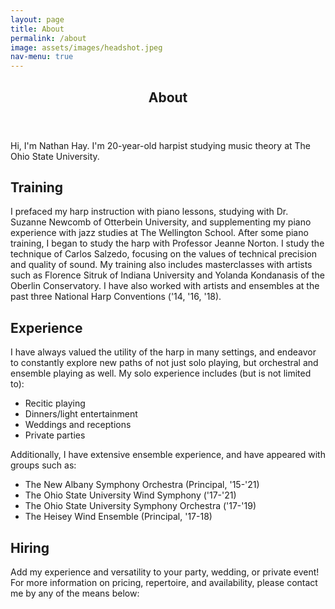 ```yaml
---
layout: page
title: About
permalink: /about
image: assets/images/headshot.jpeg
nav-menu: true
---
```


<!-- Main -->
<div id="main" class="alt">

<!-- One -->
<section id="one">
	<div class="inner">
		<header class="major">
			<h1>About</h1>
		</header>

<!-- Content -->
<p>Hi, I'm Nathan Hay. I'm 20-year-old harpist studying music theory at The Ohio State University.</p>
<h2 id="content">Training</h2>
<p><span class="image right" style="max-height:15%; max-width:15%;"><img src="{% link assets/images/casual_headshot.jpg %}" alt=""/></span>I prefaced my harp instruction with piano lessons, studying with Dr. Suzanne Newcomb of Otterbein University, and supplementing my piano experience with jazz studies at The Wellington School. After some piano training, I began to study the harp with Professor Jeanne Norton. I study the technique of Carlos Salzedo, focusing on the values of technical precision and quality of sound. My training also includes masterclasses with artists such as Florence Sitruk of Indiana University and Yolanda Kondanasis of the Oberlin Conservatory. I have also worked with artists and ensembles at the past three National Harp Conventions ('14, '16, '18).</p>
<h2 id="content">Experience</h2>
<p>I have always valued the utility of the harp in many settings, and endeavor to constantly explore new paths of not just solo playing, but orchestral and ensemble playing as well. My solo experience includes (but is not limited to):
	<ul>
		<li>Recitic playing</li>
		<li>Dinners/light entertainment</li>
		<li>Weddings and receptions</li>
		<li>Private parties</li>
	</ul>
Additionally, I have extensive ensemble experience, and have appeared with groups such as:
	<ul>
		<li>The New Albany Symphony Orchestra (Principal, '15-'21)</li>
		<li>The Ohio State University Wind Symphony ('17-'21)</li>
		<li>The Ohio State University Symphony Orchestra ('17-'19)</li>
		<li>The Heisey Wind Ensemble (Principal, '17-18)</li>
	</ul>
</p>
<h2 id="content">Hiring</h2>
<p>Add my experience and versatility to your party, wedding, or private event! For more information on pricing, repertoire, and availability, please contact me by any of the means below:</p>
